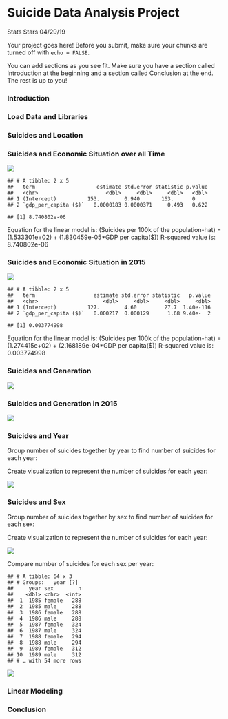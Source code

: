 Suicide Data Analysis Project
================
Stats Stars
04/29/19

Your project goes here\! Before you submit, make sure your chunks are
turned off with `echo = FALSE`.

You can add sections as you see fit. Make sure you have a section called
Introduction at the beginning and a section called Conclusion at the
end. The rest is up to you\!

### Introduction

### Load Data and Libraries

### Suicides and Location

### Suicides and Economic Situation over all Time

![](project_files/figure-gfm/vis-suicide-gdp-per-capita-1.png)<!-- -->

    ## # A tibble: 2 x 5
    ##   term                    estimate std.error statistic p.value
    ##   <chr>                      <dbl>     <dbl>     <dbl>   <dbl>
    ## 1 (Intercept)          153.        0.940       163.      0    
    ## 2 `gdp_per_capita ($)`   0.0000183 0.0000371     0.493   0.622

    ## [1] 8.740802e-06

Equation for the linear model is: (Suicides per 100k of the
population-hat) = (1.533301e+02) + (1.830459e-05\*GDP per capita($))
R-squared value is:
8.740802e-06

### Suicides and Economic Situation in 2015

![](project_files/figure-gfm/vis-suicide-gdp-per-capita-2015-1.png)<!-- -->

    ## # A tibble: 2 x 5
    ##   term                   estimate std.error statistic   p.value
    ##   <chr>                     <dbl>     <dbl>     <dbl>     <dbl>
    ## 1 (Intercept)          127.        4.60         27.7  1.40e-116
    ## 2 `gdp_per_capita ($)`   0.000217  0.000129      1.68 9.40e-  2

    ## [1] 0.003774998

Equation for the linear model is: (Suicides per 100k of the
population-hat) = (1.274415e+02) + (2.168189e-04\*GDP per capita($))
R-squared value is:
0.003774998

### Suicides and Generation

![](project_files/figure-gfm/vis-generation-suicides-1.png)<!-- -->

### Suicides and Generation in 2015

![](project_files/figure-gfm/vis-generation-suicides-current-1.png)<!-- -->

### Suicides and Year

Group number of suicides together by year to find number of suicides for
each year:

Create visualization to represent the number of suicides for each year:

![](project_files/figure-gfm/year-suicides-visualization-1.png)<!-- -->

### Suicides and Sex

Group number of suicides together by sex to find number of suicides for
each sex:

Create visualization to represent the number of suicides for each year:

![](project_files/figure-gfm/sex-suicides-visualization-1.png)<!-- -->

Compare number of suicides for each sex per year:

    ## # A tibble: 64 x 3
    ## # Groups:   year [?]
    ##     year sex        n
    ##    <dbl> <chr>  <int>
    ##  1  1985 female   288
    ##  2  1985 male     288
    ##  3  1986 female   288
    ##  4  1986 male     288
    ##  5  1987 female   324
    ##  6  1987 male     324
    ##  7  1988 female   294
    ##  8  1988 male     294
    ##  9  1989 female   312
    ## 10  1989 male     312
    ## # … with 54 more rows

![](project_files/figure-gfm/year-sex-visualization-1.png)<!-- -->

### Linear Modeling

### Conclusion

